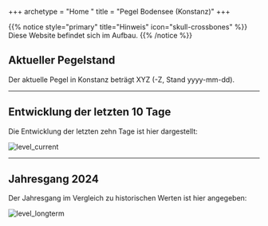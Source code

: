 +++
archetype = "Home "
title = "Pegel Bodensee (Konstanz)"
+++

{{% notice style="primary" title="Hinweis" icon="skull-crossbones" %}}
Diese Website befindet sich im Aufbau.
{{% /notice %}}

## Aktueller Pegelstand

Der aktuelle Pegel in Konstanz beträgt XYZ (-Z, Stand yyyy-mm-dd).

---

## Entwicklung der letzten 10 Tage

Die Entwicklung der letzten zehn Tage ist hier dargestellt:

![level_current](https://pegel-konstanz-for-website.s3.eu-central-1.amazonaws.com/graph/DE/current_DE.png)

---

## Jahresgang 2024

Der Jahresgang im Vergleich zu historischen Werten ist hier angegeben:

![level_longterm](https://pegel-konstanz-for-website.s3.eu-central-1.amazonaws.com/graph/DE/longterm_DE.png)
